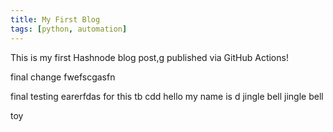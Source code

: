 ```yaml
---
title: My First Blog
tags: [python, automation]
---
```


This is my first Hashnode blog post,g published via GitHub Actions! 

final change fwefscgasfn

final testing earerfdas for this tb
cdd
hello my name is 
d
jingle bell jingle bell 

toy